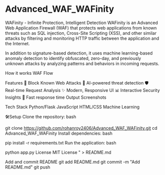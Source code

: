 # Advanced_WAF_WAFinity
WAFinity - Infinite Protection, Intelligent Detection
WAFinity is an Advanced Web Application Firewall (WAF) that protects web applications from known threats such as SQL injection, Cross-Site Scripting (XSS), and other similar attacks by filtering and monitoring HTTP traffic between the application and the Internet.

In addition to signature-based detection, it uses machine learning-based anomaly detection to identify obfuscated, zero-day, and previously unknown attacks by analyzing patterns and behaviors in incoming requests.

How it works
WAF Flow

Features
🚫 Block Known Web Attacks
🤖 AI-powered threat detection
🛡️ Real-time Request Analysis
✨ Modern, Responsive UI
📊 Interactive Security Insights
🚀 Fast response time
Output Screenshots
 

 

 

Tech Stack
Python/Flask
JavaScript
HTML/CSS
Machine Learning



🛠️Setup
Clone the repository:
bash

git clone https://github.com/rohanroy2406/Advanced_WAF_WAFinity.git
cd Advanced_WAF_WAFinity
Install dependencies:
bash

pip install -r requirements.txt
Run the application:
bash

python app.py
License
MIT License " > README.md

Add and commit README
git add README.md git commit -m "Add README.md" git push
